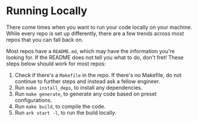 # Running Locally

There come times when you want to run your code locally on your machine. While every repo is set up differently, there are a few trends across most repos that you can fall back on. 

Most repos have a `README.md`, which may have the information you're looking for. If the README does not tell you what to do, don't fret! These steps below should work for most repos:

1. Check if there's a `Makefile` in the repo. If there's no Makefile, do not continue to further steps and instead ask a fellow engineer. 
2. Run `make install_deps`, to install any dependencies. 
3. Run `make generate`, to generate any code based on preset configurations. 
4. Run `make build`, to compile the code. 
5. Run `ark start -l`, to run the build locally. 
